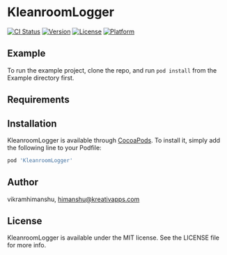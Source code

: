 # KleanroomLogger

[![CI Status](http://img.shields.io/travis/vikramhimanshu/KleanroomLogger.svg?style=flat)](https://travis-ci.org/vikramhimanshu/KleanroomLogger)
[![Version](https://img.shields.io/cocoapods/v/KleanroomLogger.svg?style=flat)](http://cocoapods.org/pods/KleanroomLogger)
[![License](https://img.shields.io/cocoapods/l/KleanroomLogger.svg?style=flat)](http://cocoapods.org/pods/KleanroomLogger)
[![Platform](https://img.shields.io/cocoapods/p/KleanroomLogger.svg?style=flat)](http://cocoapods.org/pods/KleanroomLogger)

## Example

To run the example project, clone the repo, and run `pod install` from the Example directory first.

## Requirements

## Installation

KleanroomLogger is available through [CocoaPods](http://cocoapods.org). To install
it, simply add the following line to your Podfile:

```ruby
pod 'KleanroomLogger'
```

## Author

vikramhimanshu, himanshu@kreativapps.com

## License

KleanroomLogger is available under the MIT license. See the LICENSE file for more info.
